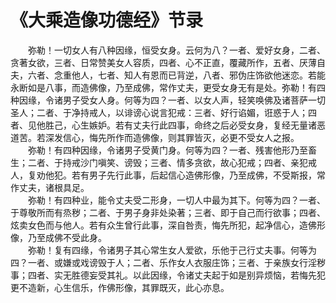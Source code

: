 # 《大乘造像功德经》节录
　　弥勒！一切女人有八种因缘，恒受女身。云何为八？一者、爱好女身，二者、贪著女欲，三者、日常赞美女人容质，四者、心不正直，覆藏所作，五者、厌薄自夫，六者、念重他人，七者、知人有恩而已背逆，八者、邪伪庄饰欲他迷恋。若能永断如是八事，而造佛像，乃至成佛，常作丈夫，更受女身无有是处。弥勒！有四种因缘，令诸男子受女人身。何等为四？一者、以女人声，轻笑唤佛及诸菩萨一切圣人；二者、于净持戒人，以诽谤心说言犯戒：三者、好行谄媚，诳惑于人；四者、见他胜己，心生嫉妒。若有丈夫行此四事，命终之后必受女身，复经无量诸恶道苦。若深发信心，悔先所作而造佛像，则其罪皆灭，必更不受女人之报。  
　　弥勒！有四种因缘，令诸男子受黄门身。何等为四？一者、残害他形乃至畜生；二者、于持戒沙门嗔笑、谤毁；三者、情多贪欲，故心犯戒；四者、亲犯戒人，复劝他犯。若有男子先行此事，后起信心造佛形像，乃至成佛，不受斯报，常作丈夫，诸根具足。  
　　弥勒！有四种业，能令丈夫受二形身，一切人中最为其下。何等为四？一者、于尊敬所而有烝秽；二者、于男子身非处染著；三者、即于自己而行欲事；四者、炫卖女色而与他人。若有众生曾行此事，深自咎责，悔先所犯，起净信心，造佛形像，乃至成佛不受此身。  
　　弥勒！复有四缘，令诸男子其心常生女人爱欲，乐他于己行丈夫事。何等为四？一者、或嫌或戏谤毁于人；二者、乐作女人衣服庄饰；三者、于亲族女行淫秽事；四者、实无胜德妄受其礼。以此因缘，令诸丈夫起于如是别异烦恼，若悔先犯更不造新，心生信乐，作佛形像，其罪既灭，此心亦息。  